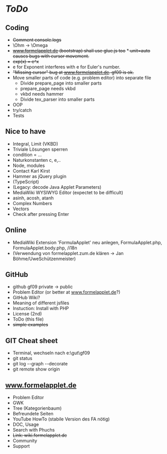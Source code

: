 # *ToDo* #

## Coding
* <del>Comment console.logs</del>
* \Ohm -> \Omega
* <del>www.formelapplet.de (bootstrap) shall use glue.js too</del>
*<del> unit=auto causes bugs with cursor movement.</del>
* <del>exp(x) = e^x</del>
* e for Exponent interferes with e for Euler's number.
* <del>"Missing cursor" bug at www.formelapplet.de. gf09 is ok.</del>
* Move smaller parts of code (e.g. problem editor) into separate file
    + Divide prepare_page into smaller parts
    * prepare_page needs vkbd
    * vkbd needs hammer
    * Divide tex_parser into smaller parts
* OOP
* try/catch
* Tests

## Nice to have
* Integral, Limit (VKBD)
* Triviale Lösungen sperren
* condition = ...
* Naturkonstanten c, e,..
* Node, modules
* Contact Karl Kirst
* Hammer as jQuery plugin
* (TypeScript)
* (Legacy: decode Java Applet Parameters)
* MediaWiki WYSIWYG Editor (expectet to be difficult)
* asinh, acosh, atanh
* Complex Numbers
* Vectors
* Check after pressing Enter
## Online
* MediaWiki Extension 'FormulaApplet' neu anlegen, FormulaApplet.php, FormulaApplet.body.php, /i18n
* (Verwendung von formelapplet.zum.de klären -> Jan Böhme/UweSchützenmeister)
## GitHub
* github gf09 private -> public
* Problem Editor (or better at www.formelapplet.de?)
* GitHub Wiki?
* Meaning of different jsfiles
* Instuction: Install with PHP
* License (2nd)
* ToDo (this file)
* <del>simple examples</del>
## GIT Cheat sheet
* Terminal, wechseln nach e:\gut\gf09
* git status
* git log --graph --decorate
* git remote show origin

## www.formelapplet.de
* Problem Editor
* GWK
* Tree (Kategorienbaum)
* Befreundete Seiten
* YouTube HowTo (stabile Version des FA nötig)
* DOC, Usage
* Search with Phuchs
* <del>Link: wiki.formelapplet.de</del>
* Community 
* Support
   
